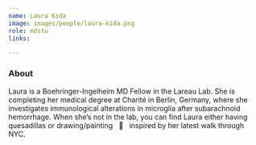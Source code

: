 ```yaml
---
name: Laura Kida
image: images/people/laura-kida.png
role: mdstu
links:

---
```


### About
Laura is a Boehringer-Ingelheim MD Fellow in the Lareau Lab. 
She is completing her medical degree at Charité in Berlin, Germany, where she investigates 
immunological alterations in microglia after subarachnoid hemorrhage. 
When she’s not in the lab, you can find Laura either having quesadillas or drawing/painting
&nbsp; :art: &nbsp; inspired by her latest walk through NYC.
